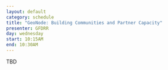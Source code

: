```yaml
---
layout: default
category: schedule
title: "GeoNode: Building Communities and Partner Capacity"
presenter: GFDRR
day: wednesday
start: 10:15AM
end: 10:30AM
---
```


TBD
